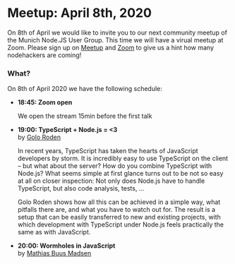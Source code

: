 # Meetup: April 8th, 2020

On 8th of April we would like to invite you to our next community meetup of the Munich Node.JS User Group. This time we will have a virual meetup at Zoom.
Please sign up on [Meetup](https://www.meetup.com/Munich-Node-js-User-Group/events/269878119/) and [Zoom](https://zoom.us/webinar/register/WN_xqsr0frtRMWPv7SrxyDBxQ) to give us a hint how many nodehackers are coming!

### What?

On 8th of April 2020 we have the following schedule:


*   **18:45: Zoom open**  

    We open the stream 15min before the first talk

*   **19:00: TypeScript + Node.js = <3**  
    by [Golo Roden](/speakers.html#golor)

    In recent years, TypeScript has taken the hearts of JavaScript developers
    by storm. It is incredibly easy to use TypeScript on the client – but what
    about the server? How do you combine TypeScript with Node.js? What seems simple
    at first glance turns out to be not so easy at all on closer inspection: Not
    only does Node.js have to handle TypeScript, but also code analysis, tests, …

    Golo Roden shows how all this can be achieved in a simple way, what
    pitfalls there are, and what you have to watch out for. The result is a setup
    that can be easily transferred to new and existing projects, with which
    development with TypeScript under Node.js feels practically the same as with
    JavaScript.  

*   **20:00: Wormholes in JavaScript**  
    by [Mathias Buus Madsen](/speakers.html#mathiasb)


